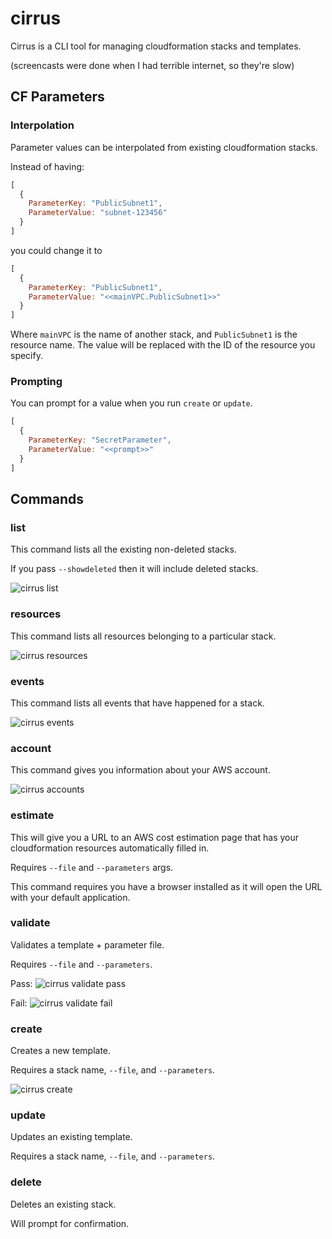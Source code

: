 # cirrus

Cirrus is a CLI tool for managing cloudformation stacks and templates.

(screencasts were done when I had terrible internet, so they're slow)

## CF Parameters

### Interpolation

Parameter values can be interpolated from existing cloudformation stacks.

Instead of having:

```js
[
  {
    ParameterKey: "PublicSubnet1",
    ParameterValue: "subnet-123456"
  }
]
```

you could change it to

```js
[
  {
    ParameterKey: "PublicSubnet1",
    ParameterValue: "<<mainVPC.PublicSubnet1>>"
  }
]
```

Where `mainVPC` is the name of another stack, and `PublicSubnet1` is the resource name.
The value will be replaced with the ID of the resource you specify.

### Prompting

You can prompt for a value when you run `create` or `update`.

```js
[
  {
    ParameterKey: "SecretParameter",
    ParameterValue: "<<prompt>>"
  }
]
```

## Commands

### list

This command lists all the existing non-deleted stacks.

If you pass `--showdeleted` then it will include deleted stacks.

![cirrus list](http://i.imgur.com/hjEufIT.gif)

### resources

This command lists all resources belonging to a particular stack.

![cirrus resources](http://i.imgur.com/tvy9B73.gif)

### events

This command lists all events that have happened for a stack.

![cirrus events](http://i.imgur.com/QFY9tgX.gif)

### account

This command gives you information about your AWS account.

![cirrus accounts](http://i.imgur.com/frB6Ala.gif)

### estimate

This will give you a URL to an AWS cost estimation page that has your cloudformation resources automatically filled in.

Requires `--file` and `--parameters` args.

This command requires you have a browser installed as it will open the URL with your default application.

### validate

Validates a template + parameter file.

Requires `--file` and `--parameters`.

Pass: ![cirrus validate pass](http://imgur.com/B2jiI1l.gif)

Fail: ![cirrus validate fail](http://imgur.com/XI987YI.gif)

### create

Creates a new template.

Requires a stack name, `--file`, and `--parameters`.

![cirrus create](http://i.imgur.com/FZyIuIG.gif)

### update

Updates an existing template.

Requires a stack name, `--file`, and `--parameters`.

### delete

Deletes an existing stack.

Will prompt for confirmation.
